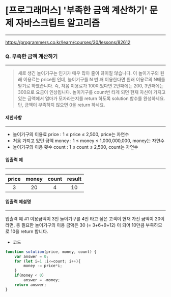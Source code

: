 # [프로그래머스] '부족한 금액 계산하기' 문제 자바스크립트 알고리즘
-------
https://programmers.co.kr/learn/courses/30/lessons/82612
### Q. 부족한 금액 계산하기
-----

> 새로 생긴 놀이기구는 인기가 매우 많아 줄이 끊이질 않습니다. 이 놀이기구의 원래 이용료는 price원 인데, 놀이기구를 N 번 째 이용한다면 원래 이용료의 N배를 받기로 하였습니다. 즉, 처음 이용료가 100이었다면 2번째에는 200, 3번째에는 300으로 요금이 인상됩니다.
놀이기구를 count번 타게 되면 현재 자신이 가지고 있는 금액에서 얼마가 모자라는지를 return 하도록 solution 함수를 완성하세요.
단, 금액이 부족하지 않으면 0을 return 하세요.


#### 제한사항 
---
* 놀이기구의 이용료 price : 1 ≤ price ≤ 2,500, price는 자연수
* 처음 가지고 있던 금액 money : 1 ≤ money ≤ 1,000,000,000, money는 자연수
* 놀이기구의 이용 횟수 count : 1 ≤ count ≤ 2,500, count는 자연수

#### 입출력 예  
----
|price|money|count|result|
|:---:|:---:|:---:|:---:|
|3|20|4|10|

#### 입출력 예설명
---
입출력 예 #1
이용금액이 3인 놀이기구를 4번 타고 싶은 고객이 현재 가진 금액이 20이라면, 총 필요한 놀이기구의 이용 금액은 30 (= 3+6+9+12) 이 되어 10만큼 부족하므로 10을 return 합니다.

* 코드 
```js
function solution(price, money, count) {
    var answer = 0;
    for (let i=1 ;i<=count; i++){
        money -= price*i; 
    }
    if(money < 0)
        answer = -money;
    return answer;
}
   
``` 


